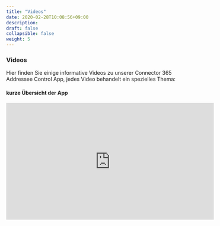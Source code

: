 ```yaml
---
title: "Videos"
date: 2020-02-28T10:08:56+09:00
description: 
draft: false
collapsible: false
weight: 5
---
```

### Videos

Hier finden Sie einige informative Videos zu unserer Connector 365 Addressee Control App, jedes Video behandelt ein spezielles Thema:

#### kurze Übersicht der App
<p style="text-align: center;">
<p style="text-align: center;">
<iframe width="560" height="315" src="https://www.youtube.com/embed/vOm5bokQu6U" title="YouTube video player" frameborder="0" allow="accelerometer; autoplay; clipboard-write; encrypted-media; gyroscope; picture-in-picture" allowfullscreen></iframe>